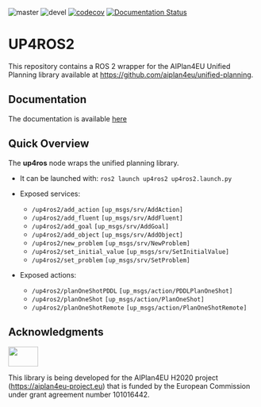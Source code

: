 ![master](https://github.com/aiplan4eu/UP4ROS2/actions/workflows/master.yaml/badge.svg)
![devel](https://github.com/aiplan4eu/UP4ROS2/actions/workflows/devel.yaml/badge.svg)
[![codecov](https://codecov.io/github/aiplan4eu/UP4ROS2/branch/master/graph/badge.svg?token=W9RX14LTPS)](https://codecov.io/github/aiplan4eu/UP4ROS2)
[![Documentation Status](https://readthedocs.org/projects/up4ros2/badge/?version=latest)](https://up4ros2.readthedocs.io/en/latest/)

# UP4ROS2

This repository contains a ROS 2 wrapper for the AIPlan4EU Unified Planning library available at https://github.com/aiplan4eu/unified-planning.

## Documentation

The documentation is available [here](https://up4ros2.readthedocs.io/en/latest/)

## Quick Overview

The **up4ros** node wraps the unified planning library.
  * It can be launched with: `ros2 launch up4ros2 up4ros2.launch.py`

  * Exposed services:
    * `/up4ros2/add_action` `[up_msgs/srv/AddAction]` 
    * `/up4ros2/add_fluent` `[up_msgs/srv/AddFluent]` 
    * `/up4ros2/add_goal` `[up_msgs/srv/AddGoal]` 
    * `/up4ros2/add_object` `[up_msgs/srv/AddObject]` 
    * `/up4ros2/new_problem` `[up_msgs/srv/NewProblem]` 
    * `/up4ros2/set_initial_value` `[up_msgs/srv/SetInitialValue]` 
    * `/up4ros2/set_problem` `[up_msgs/srv/SetProblem]`
  * Exposed actions:
    * `/up4ros2/planOneShotPDDL` `[up_msgs/action/PDDLPlanOneShot]` 
    * `/up4ros2/planOneShot` `[up_msgs/action/PlanOneShot]` 
    * `/up4ros2/planOneShotRemote` `[up_msgs/action/PlanOneShotRemote]` 

## Acknowledgments

<img src="https://www.aiplan4eu-project.eu/wp-content/uploads/2021/07/euflag.png" width="60" height="40">

This library is being developed for the AIPlan4EU H2020 project (https://aiplan4eu-project.eu) that is funded by the European Commission under grant agreement number 101016442.
